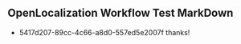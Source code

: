 ## OpenLocalization Workflow Test MarkDown
* 5417d207-89cc-4c66-a8d0-557ed5e2007f thanks!

<!--HONumber=Aug16_HO3-->


